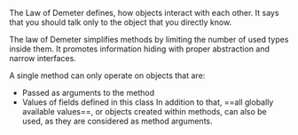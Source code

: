 The Law of Demeter defines, how objects interact with each other. It says that you should talk only to the object that you directly know.

The law of Demeter simplifies methods by limiting the number of used types inside them. It promotes information hiding with proper abstraction and narrow interfaces.

A single method can only operate on objects that are:
- Passed as arguments to the method
- Values of fields defined in this class
In addition to that, ==all globally available values==, or objects created within methods, can also be used, as they are considered as method arguments.